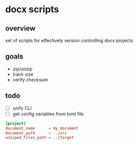 # docx scripts

## overview

set of scripts for effectively version controlling docx projects

## goals

- zip/unzip
- track size
- verify checksum

## todo

- [ ] unify CLI
- [ ] get config variables from toml file

```toml
[project]
document_name      = my_document
document_path      = ../src
unziped_files_path = ../target
```
